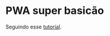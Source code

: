 # PWA super basicão

Seguindo esse [tutorial](https://www.loginradius.com/blog/async/build-pwa-using-vanilla-javascript/).